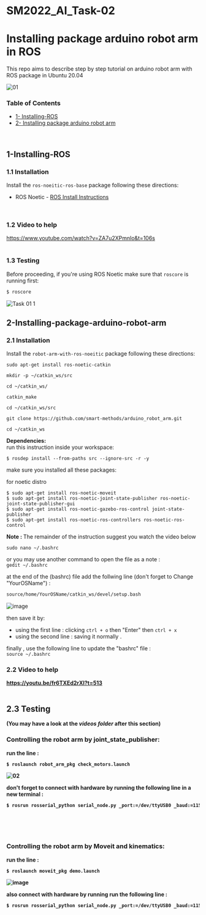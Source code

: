 # SM2022_AI_Task-02
# Installing package arduino robot arm in ROS
This repo aims to describe step by step tutorial on arduino robot arm with ROS package in Ubuntu 20.04
<br>

![01](https://user-images.githubusercontent.com/101488769/180624681-b26da4fc-7f29-4c71-8dc4-968524c12055.jpg)
<br>

### Table of Contents
* [1- Installing-ROS](#1-Installing-ROS)
* [2- Installing package arduino robot arm](#2-Installing-package-arduino-robot-arm)


<br>

## 1-Installing-ROS
### 1.1 Installation
Install the `ros-noeitic-ros-base` package following these directions:
* ROS Noetic - [ROS Install Instructions](http://wiki.ros.org/Installation/Ubuntu)
<br>


### 1.2 Video to help
https://www.youtube.com/watch?v=ZA7u2XPmnlo&t=106s
<br>
<br>


### 1.3 Testing
Before proceeding, if you're using ROS Noetic make sure that `roscore` is running first:

```bash
$ roscore
```
![Task 01 1](https://user-images.githubusercontent.com/101488769/176632070-d9e8a783-d149-4c0d-8739-6081b1bb2c2f.png)
<br>

## 2-Installing-package-arduino-robot-arm
### 2.1 Installation
Install the `robot-arm-with-ros-noeitic` package following these directions:

```sudo apt-get install ros-noetic-catkin```

```mkdir -p ~/catkin_ws/src```

```cd ~/catkin_ws/```

```catkin_make```

```cd ~/catkin_ws/src```

```git clone https://github.com/smart-methods/arduino_robot_arm.git```

```cd ~/catkin_ws```

<b>Dependencies:</b>
<br>
run this instruction inside your workspace:

```$ rosdep install --from-paths src --ignore-src -r -y```

make sure you installed all these packages:

for noetic distro
```
$ sudo apt-get install ros-noetic-moveit
$ sudo apt-get install ros-noetic-joint-state-publisher ros-noetic-joint-state-publisher-gui
$ sudo apt-get install ros-noetic-gazebo-ros-control joint-state-publisher
$ sudo apt-get install ros-noetic-ros-controllers ros-noetic-ros-control
```
<b> Note : </b> The remainder of the instruction suggest you watch the video below

```sudo nano ~/.bashrc```  

or you may use another command to open the file as a note :  
```gedit ~/.bashrc```

at the end of the (bashrc) file add the follwing line (don't forget to Change "YourOSName") :  
```bash
source/home/YourOSName/catkin_ws/devel/setup.bash
```  
 ![image](https://user-images.githubusercontent.com/107868473/180746894-c273994b-7dd8-4da5-a91b-5fce9fa6d588.png)

then save it by:  
* using the first line : clicking `ctrl + o` then "Enter" then `ctrl + x`
* using the second line : saving it normally .  

finally , use the following line to update the "bashrc" file :  
```source ~/.bashrc```

<b> 

### 2.2 Video to help
https://youtu.be/fr6TXEd2rXI?t=513
<br>
<br>

<b> 

## 2.3 Testing
 (You may have a look at the _videos folder_ after this section)  
### Controlling the robot arm by joint_state_publisher:
run the line :  
```bash
$ roslaunch robot_arm_pkg check_motors.launch
```
![02](https://user-images.githubusercontent.com/101488769/180625511-4797f937-1701-4f02-8591-de9319a99c3b.png)<br>

don't forget to connect with hardware by running the following line in a new terminal :  
```bash
$ rosrun rosserial_python serial_node.py _port:=/dev/ttyUSB0 _baud:=115200
```
<br>
<br>
<br>

### Controlling the robot arm by Moveit and kinematics:
run the line :  
```bash
$ roslaunch moveit_pkg demo.launch
```
![image](https://user-images.githubusercontent.com/107868473/180745800-86f22bdf-2d78-4ce8-bb9b-50e4bf8f126a.png)

also connect with hardware by running run the following line :
```bash
$ rosrun rosserial_python serial_node.py _port:=/dev/ttyUSB0 _baud:=115200
```
